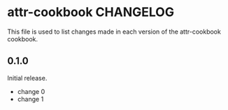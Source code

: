 # attr-cookbook CHANGELOG

This file is used to list changes made in each version of the attr-cookbook cookbook.

## 0.1.0

Initial release.

- change 0
- change 1
